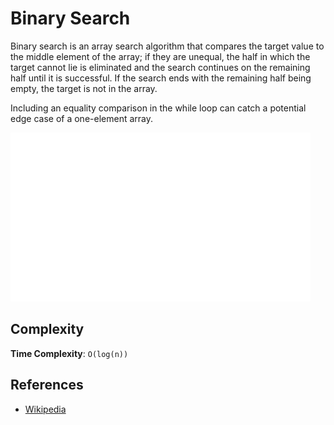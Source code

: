 # Binary Search

Binary search is an array search algorithm that compares the target value to the middle element of the array; 
if they are unequal, the half in which the target cannot lie is eliminated and the search continues on the remaining half until it is successful. 
If the search ends with the remaining half being empty, the target is not in the array.

Including an equality comparison in the while loop can catch a potential edge case of a one-element array.

![Binary Search](./Binary-search-work.gif)

## Complexity

**Time Complexity**: `O(log(n))`

## References

- [Wikipedia](https://en.wikipedia.org/wiki/Binary_search_algorithm)
